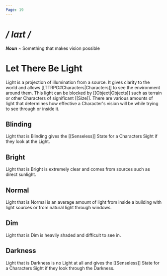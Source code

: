 ```yaml
---
Page: 19
---
```

# */ laɪt /*
***Noun*** ~ Something that makes vision possible
# Let There Be Light
Light is a projection of illumination from a source. It gives clarity to the world and allows [[TTRPG#Characters|Characters]] to see the environment around them. This light can be blocked by [[Object|Objects]] such as terrain or other Characters of significant [[Size]]. 
There are various amounts of light that determines how effective a Character's vision will be while trying to see through or inside it.
## Blinding
Light that is Blinding gives the [[Senseless]] State for a Characters Sight if they look at the Light.
## Bright
Light that is Bright is extremely clear and comes from sources such as direct sunlight.
## Normal
Light that is Normal is an average amount of light from inside a building with light sources or from natural light through windows.
## Dim
Light that is Dim is heavily shaded and difficult to see in.
## Darkness
Light that is Darkness is no Light at all and gives the [[Senseless]] State for a Characters Sight if they look through the Darkness.